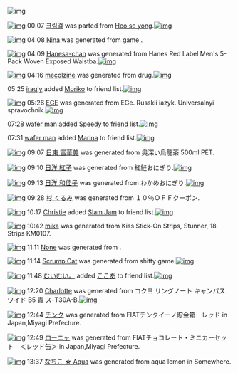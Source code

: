 ![img](http://gdrive-cdn.herokuapp.com/537b65a5bc09f0000721dda7/512px-barcode.png)

[![img](http://www.deviantsart.com/3lke622.png)](http://www.barcodekanojo.com/kanojo/3191806/%ED%81%AC%EB%A6%BC%EA%B1%B8) 00:07 [크림걸](http://www.barcodekanojo.com/kanojo/3191806/%ED%81%AC%EB%A6%BC%EA%B1%B8) was parted from [Heo se yong](http://www.barcodekanojo.com/kanojo/3191806/%ED%81%AC%EB%A6%BC%EA%B1%B8).[![img](http://www.deviantsart.com/23q3t7f.png)](http://www.barcodekanojo.com/user/19818/Heo%20se%20yong) 

[![img](http://www.deviantsart.com/1rgvm4b.png)](http://www.barcodekanojo.com/kanojo/3192651/Nina%20) 04:08 [Nina ](http://www.barcodekanojo.com/kanojo/3192651/Nina%20) was generated from game .

[![img](http://www.deviantsart.com/1iroa4i.png)](http://www.barcodekanojo.com/kanojo/3192652/Hanesa-chan) 04:09 [Hanesa-chan](http://www.barcodekanojo.com/kanojo/3192652/Hanesa-chan) was generated from Hanes Red Label Men's 5-Pack Woven Exposed Waistba.[![img](http://www.deviantsart.com/2988mlq.jpeg)](http://www.barcodekanojo.com/product_images/barcode/6018079/1423854540/Hanes%20Red%20Label%20Men%27s%205-Pack%20Woven%20Exposed%20Waistba.jpg) 

[![img](http://www.deviantsart.com/39tshta.png)](http://www.barcodekanojo.com/kanojo/3192653/mecolzine) 04:16 [mecolzine](http://www.barcodekanojo.com/kanojo/3192653/mecolzine) was generated from drug.[![img](http://www.deviantsart.com/husmic.jpeg)](http://www.barcodekanojo.com/product_images/barcode/6018080/1423854924/50x50xdrug.jpg,qw=88,ah=88.pagespeed.ic.xuGoMDyHyx.jpg) 

05:25 [iraqly](http://www.barcodekanojo.com/user/500152/iraqly) added [Moriko](http://www.barcodekanojo.com/kanojo/2521460/Moriko) to friend list.[![img](http://www.deviantsart.com/8796np.png)](http://www.barcodekanojo.com/kanojo/2521460/Moriko) 

[![img](http://www.deviantsart.com/6cf1lb.png)](http://www.barcodekanojo.com/kanojo/3192654/EGE) 05:26 [EGE](http://www.barcodekanojo.com/kanojo/3192654/EGE) was generated from EGe. Russkii iazyk. Universalnyi spravochnik.[![img](http://www.deviantsart.com/3t7u4kd.jpeg)](http://www.barcodekanojo.com/product_images/barcode/6018082/1423859163/50x50xEGe.,P20Russkii,P20iazyk.,P20Universalnyi,P20spravochnik.jpg,qw=88,ah=88.pagespeed.ic.RMb1Qx3qPm.jpg) 

07:28 [wafer man](http://www.barcodekanojo.com/user/500154/wafer%20man) added [Speedy](http://www.barcodekanojo.com/kanojo/2892235/Speedy) to friend list.[![img](http://www.deviantsart.com/2tuc7og.png)](http://www.barcodekanojo.com/kanojo/2892235/Speedy) 

07:31 [wafer man](http://www.barcodekanojo.com/user/500154/wafer%20man) added [Marina](http://www.barcodekanojo.com/kanojo/1016193/Marina) to friend list.[![img](http://www.deviantsart.com/3fg6otk.png)](http://www.barcodekanojo.com/kanojo/1016193/Marina) 

[![img](http://www.deviantsart.com/qracdr.png)](http://www.barcodekanojo.com/kanojo/3192655/%E6%97%A5%E6%9D%B1%20%E5%AF%8C%E8%8F%AF%E7%BE%8E) 09:07 [日東 富華美](http://www.barcodekanojo.com/kanojo/3192655/%E6%97%A5%E6%9D%B1%20%E5%AF%8C%E8%8F%AF%E7%BE%8E) was generated from 奥深い烏龍茶 500ml PET.

[![img](http://www.deviantsart.com/1bnpjla.png)](http://www.barcodekanojo.com/kanojo/3192656/%E6%97%A5%E6%B4%8B%20%E7%B4%85%E5%AD%90) 09:10 [日洋 紅子](http://www.barcodekanojo.com/kanojo/3192656/%E6%97%A5%E6%B4%8B%20%E7%B4%85%E5%AD%90) was generated from 紅鮭おにぎり.[![img](http://www.deviantsart.com/2hgqbk6.jpeg)](http://www.barcodekanojo.com/product_images/barcode/4633365/1368711105/%E7%9B%B4%E5%B7%BB%E3%81%8A%E3%81%AB%E3%81%8E%E3%82%8A%20%E7%B4%85%E9%AE%AD.jpg) 

[![img](http://www.deviantsart.com/1v8v987.png)](http://www.barcodekanojo.com/kanojo/3192657/%E6%97%A5%E6%B4%8B%20%E5%92%8C%E4%BD%B3%E5%AD%90) 09:13 [日洋 和佳子](http://www.barcodekanojo.com/kanojo/3192657/%E6%97%A5%E6%B4%8B%20%E5%92%8C%E4%BD%B3%E5%AD%90) was generated from わかめおにぎり.[![img](http://www.deviantsart.com/3kv809a.jpeg)](http://www.barcodekanojo.com/product_images/barcode/4233402/1347963862/%E3%82%8F%E3%81%8B%E3%82%81%E3%81%8A%E3%81%AB%E3%81%8E%E3%82%8A.jpg) 

[![img](http://www.deviantsart.com/fgtqiu.png)](http://www.barcodekanojo.com/kanojo/3192658/%E6%9D%89%20%E3%81%8F%E3%82%8B%E3%81%BF) 09:28 [杉 くるみ](http://www.barcodekanojo.com/kanojo/3192658/%E6%9D%89%20%E3%81%8F%E3%82%8B%E3%81%BF) was generated from １０％ＯＦＦクーポン.

[![img](http://www.deviantsart.com/2vp6n8o.jpeg)](http://www.barcodekanojo.com/user/500156/Christie) 10:17 [Christie](http://www.barcodekanojo.com/user/500156/Christie) added [Slam Jam](http://www.barcodekanojo.com/kanojo/3182640/Slam%20Jam) to friend list.[![img](http://www.deviantsart.com/34a7uvl.png)](http://www.barcodekanojo.com/kanojo/3182640/Slam%20Jam) 

[![img](http://www.deviantsart.com/33cje62.png)](http://www.barcodekanojo.com/kanojo/3192659/mika) 10:42 [mika](http://www.barcodekanojo.com/kanojo/3192659/mika) was generated from Kiss Stick-On Strips, Stunner, 18 Strips KM0107.

[![img](http://www.deviantsart.com/26f7fet.png)](http://www.barcodekanojo.com/kanojo/3192660/Juana) 11:11 [None](http://www.barcodekanojo.com/kanojo/3192660/Juana) was generated from .

[![img](http://www.deviantsart.com/27bq31t.png)](http://www.barcodekanojo.com/kanojo/3192661/Scrump%20Cat) 11:14 [Scrump Cat](http://www.barcodekanojo.com/kanojo/3192661/Scrump%20Cat) was generated from shitty game.[![img](http://www.deviantsart.com/2nvbiji.jpeg)](http://www.barcodekanojo.com/product_images/barcode/6018091/1423880024/shitty%20game.jpg) 

[![img](http://www.deviantsart.com/1cgmioj.jpeg)](http://www.barcodekanojo.com/user/2676/%E3%82%80%E3%81%84%E3%82%80%E3%81%84%E3%80%82) 11:48 [むいむい。](http://www.barcodekanojo.com/user/2676/%E3%82%80%E3%81%84%E3%82%80%E3%81%84%E3%80%82) added [ここあ](http://www.barcodekanojo.com/kanojo/3022104/%E3%81%93%E3%81%93%E3%81%82) to friend list.[![img](http://www.deviantsart.com/3l4ecid.png)](http://www.barcodekanojo.com/kanojo/3022104/%E3%81%93%E3%81%93%E3%81%82) 

[![img](http://www.deviantsart.com/omeemc.png)](http://www.barcodekanojo.com/kanojo/3192662/Charlotte) 12:20 [Charlotte](http://www.barcodekanojo.com/kanojo/3192662/Charlotte) was generated from コクヨ リングノート キャンパス ワイド B5 青 ス-T30A-B.[![img](http://www.deviantsart.com/103uph8.jpeg)](http://www.barcodekanojo.com/product_images/barcode/6018093/1423883945/%E3%82%B3%E3%82%AF%E3%83%A8%20%E3%83%AA%E3%83%B3%E3%82%B0%E3%83%8E%E3%83%BC%E3%83%88%20%E3%82%AD%E3%83%A3%E3%83%B3%E3%83%91%E3%82%B9%20%E3%83%AF%E3%82%A4%E3%83%89%20B5%20%E9%9D%92%20%E3%82%B9-T30A-B.jpg) 

[![img](http://www.deviantsart.com/ojrc51.png)](http://www.barcodekanojo.com/kanojo/3192663/%E3%83%81%E3%83%B3%E3%82%AF) 12:44 [チンク](http://www.barcodekanojo.com/kanojo/3192663/%E3%83%81%E3%83%B3%E3%82%AF) was generated from FIATチンクイーノ貯金箱　レッド in Japan,Miyagi Prefecture.

[![img](http://www.deviantsart.com/pvl9up.png)](http://www.barcodekanojo.com/kanojo/3192664/%E3%83%AD%E3%83%BC%E3%83%8B%E3%83%A3) 12:49 [ローニャ](http://www.barcodekanojo.com/kanojo/3192664/%E3%83%AD%E3%83%BC%E3%83%8B%E3%83%A3) was generated from FIATチョコレート・ミニカーセット　＜レッド缶＞ in Japan,Miyagi Prefecture.

[![img](http://www.deviantsart.com/3haihsf.png)](http://www.barcodekanojo.com/kanojo/3192665/%E3%81%AA%E3%81%A1%E3%81%93%20%E2%98%86%20Aqua) 13:37 [なちこ ☆ Aqua](http://www.barcodekanojo.com/kanojo/3192665/%E3%81%AA%E3%81%A1%E3%81%93%20%E2%98%86%20Aqua) was generated from aqua lemon in Somewhere.

